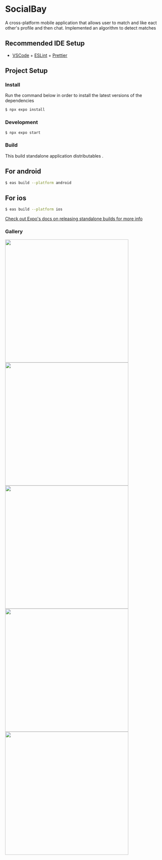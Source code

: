 # SocialBay
A cross-platform mobile application that allows user to match and like eact other's profile and then chat. Implemented an algorithm to detect matches
## Recommended IDE Setup

- [VSCode](https://code.visualstudio.com/) + [ESLint](https://marketplace.visualstudio.com/items?itemName=dbaeumer.vscode-eslint) + [Prettier](https://marketplace.visualstudio.com/items?itemName=esbenp.prettier-vscode)

## Project Setup

### Install
Run the command below in order to install the latest versions of the dependencies

```bash
$ npx expo install
```

### Development

```bash
$ npx expo start
```


### Build
This build standalone application distributables . 
## For android
```bash
$ eas build --platform android
```
## For ios
```bash
$ eas build --platform ios
```
[Check out Expo's docs on releasing standalone builds for more info](https://docs.expo.dev/build/setup/#build-for-android-emulatordevice-or-ios-simulator)

### Gallery

<div>
<img src="https://github.com/user-attachments/assets/b694d704-2c6b-40c1-975f-8fdc5d1c0cf2" width="400"/> <img src="https://github.com/user-attachments/assets/764ccc9d-376f-4d12-903f-6fcfaea04313" width="400" />  
</div>
<div>
 <img src="https://github.com/user-attachments/assets/ead6b149-7dac-4b21-b425-71d59ca9e5b3" width="400"/> <img src="https://github.com/user-attachments/assets/1837e967-44a1-4892-b387-2b53b9208a01" width="400" /> 

</div>
<div>
<img src="https://github.com/user-attachments/assets/85da3a02-c3ff-43f2-aa58-caae7f6b0eed" width="400" />
</div>





